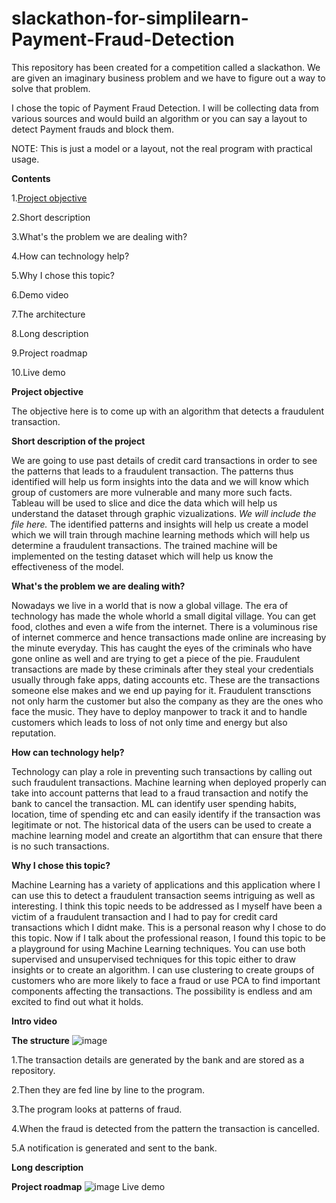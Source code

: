# slackathon-for-simplilearn-Payment-Fraud-Detection
This repository has been created for a competition called a slackathon. We are given an imaginary business problem and we have to figure out a way to solve that problem.

I chose the topic of Payment Fraud Detection. I will be collecting data from various sources and would build an algorithm or you can say a layout to detect Payment frauds and block them. 

NOTE: This is just a model or a layout, not the real program with practical usage.

**Contents**

1.[Project objective](#project-objective)

2.Short description

3.What's the problem we are dealing with?

4.How can technology help?

5.Why I chose this topic?

6.Demo video

7.The architecture

8.Long description

9.Project roadmap

10.Live demo

**Project objective**

The objective here is to come up with an algorithm that detects a fraudulent transaction.

**Short description of the project**

We are going to use past details of credit card transactions in order to see the patterns that leads to a fraudulent transaction. The patterns thus identified will help us form insights into the data and we will know which group of customers are more vulnerable and many more such facts. Tableau will be used to slice and dice the data which will help us understand the dataset through graphic vizualizations. 
*We will include the file here.*
The identified patterns and insights will help us create a model which we will train through machine learning methods which will help us determine a fraudulent transactions. The trained machine will be implemented on the testing dataset which will help us know the effectiveness of the model.

**What's the problem we are dealing with?**

Nowadays we live in a world that is now a global village. The era of technology has made the whole whorld a small digital village. You can get food, clothes and even a wife from the internet. There is a voluminous rise of internet commerce and hence transactions made online are increasing by the minute everyday. This has caught the eyes of the criminals who have gone online as well and are trying to get a piece of the pie. 
Fraudulent transactions are made by these criminals after they steal your credentials usually through fake apps, dating accounts etc. These are the transactions someone else makes and we end up paying for it. 
Fraudulent transctions not only harm the customer but also the company as they are the ones who face the music. They have to deploy manpower to track it and to handle customers which leads to loss of not only time and energy but also reputation. 

**How can technology help?**

Technology can play a role in preventing such transactions by calling out such fraudulent transactions. Machine learning when deployed properly can take into account patterns that lead to a fraud transaction and notify the bank to cancel the transaction. ML can identify user spending habits, location, time of spending etc and can easily identify if the transaction was legitimate or not. 
The historical data of the users can be used to create a machine learning model and create an algortithm that can ensure that there is no such transactions.

**Why I chose this topic?**

Machine Learning has a variety of applications and this application where I can use this to detect a fraudulent transaction seems intriguing as well as interesting. 
I think this topic needs to be addressed as I myself have been a victim of a fraudulent transaction and I had to pay for credit card transactions which I didnt make. This is a personal reason why I chose to do this topic. Now if I talk about the professional reason, I found this topic to be a playground for using Machine Learning techniques. You can use both supervised and unsupervised techniques for this topic either to draw insights or to create an algorithm. I can use clustering to create groups of customers who are more likely to face a fraud or use PCA to find important components affecting the transactions. The possibility is endless and am excited to find out what it holds.

**Intro video** 

**The structure**
![image](https://user-images.githubusercontent.com/70942004/198704004-26d29f21-6eae-43e0-8951-dde1a0f5b1ec.png)

1.The transaction details are generated by the bank and are stored as a repository.

2.Then they are fed line by line to the program.

3.The program looks at patterns of fraud.

4.When the fraud is detected from the pattern the transaction is cancelled.

5.A notification is generated and sent to the bank. 



**Long description**

**Project roadmap**
![image](https://user-images.githubusercontent.com/70942004/198540840-f37aa793-a17e-45d9-8a0c-19187aebb978.png)
Live demo



